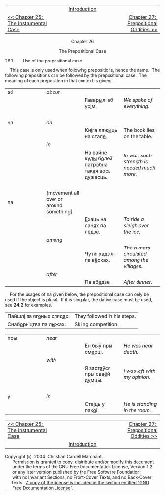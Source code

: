 <table>
<colgroup>
<col style="width: 33%" />
<col style="width: 33%" />
<col style="width: 33%" />
</colgroup>
<tbody>
<tr class="odd">
<td><br />
</td>
<td style="text-align: center;"><a href="introduction.html">Introduction</a><br />
</td>
<td style="text-align: right;"><br />
</td>
</tr>
<tr class="even">
<td><a href="chapter25.html">&lt;&lt; Chapter 25:  The Instrumental Case</a><br />
</td>
<td style="text-align: center;"><br />
</td>
<td style="text-align: right;"><a href="chapter27.html">Chapter 27:  Prepositional Oddities &gt;&gt;</a></td>
</tr>
</tbody>
</table>

  

<div style="text-align: center;">

Chapter 26  
  
The Prepositional Case  

</div>

  
26.1        Use of the prepositional case  
  
    This case is only used when following prepositions, hence the name. 
The following prepositions can be followed by the prepositional case. 
The meaning of each preposition in that context is given.  
  

<table>
<colgroup>
<col style="width: 25%" />
<col style="width: 25%" />
<col style="width: 25%" />
<col style="width: 25%" />
</colgroup>
<tbody>
<tr class="odd">
<td>аб<br />
</td>
<td><span style="font-style: italic;">about</span><br />
</td>
<td><br />
</td>
<td><br />
</td>
</tr>
<tr class="even">
<td><br />
</td>
<td><br />
</td>
<td>Гавар<span style="text-decoration: underline;">ы</span>лі аб ус<span style="text-decoration: underline;">і</span>м.<br />
</td>
<td><span style="font-style: italic;">We spoke of everything.</span><br />
</td>
</tr>
<tr class="odd">
<td><br />
</td>
<td><br />
</td>
<td><br />
</td>
<td><br />
</td>
</tr>
<tr class="even">
<td>на<br />
</td>
<td><span style="font-style: italic;">on</span><br />
</td>
<td><br />
</td>
<td><br />
</td>
</tr>
<tr class="odd">
<td><br />
</td>
<td><br />
</td>
<td>Кн<span style="text-decoration: underline;">і</span>га ляж<span style="text-decoration: underline;">ы</span>ць на стал<span style="text-decoration: underline;">е</span>.<br />
</td>
<td>The book lies on the table.<br />
</td>
</tr>
<tr class="even">
<td><br />
</td>
<td><span style="font-style: italic;">in</span><br />
</td>
<td><br />
</td>
<td><br />
</td>
</tr>
<tr class="odd">
<td><br />
</td>
<td><br />
</td>
<td>На вайн<span style="text-decoration: underline;">е</span> куд<span style="text-decoration: underline;">ы</span> б<span style="text-decoration: underline;">о</span>лей патр<span style="text-decoration: underline;">э</span>бна так<span style="text-decoration: underline;">а</span>я вось д<span style="text-decoration: underline;">у</span>жасць.<br />
</td>
<td><span style="font-style: italic;">In war, such strength is needed much more.</span><br />
</td>
</tr>
<tr class="even">
<td><br />
</td>
<td><br />
</td>
<td><br />
</td>
<td><br />
</td>
</tr>
<tr class="odd">
<td>па<br />
</td>
<td>[movement all over or around something]<br />
</td>
<td><br />
</td>
<td><br />
</td>
</tr>
<tr class="even">
<td><br />
</td>
<td><br />
</td>
<td><span style="text-decoration: underline;">Е</span>хаць на сан<span style="text-decoration: underline;">я</span>х па л<span style="text-decoration: underline;">ё</span>дзе.<br />
</td>
<td><span style="font-style: italic;">To ride a sleigh over the ice.</span><br />
</td>
</tr>
<tr class="odd">
<td><br />
</td>
<td><span style="font-style: italic;">among</span><br />
</td>
<td><br />
</td>
<td><br />
</td>
</tr>
<tr class="even">
<td><br />
</td>
<td><br />
</td>
<td>Ч<span style="text-decoration: underline;">у</span>ткі хадз<span style="text-decoration: underline;">і</span>лі па в<span style="text-decoration: underline;">ё</span>сках.<br />
</td>
<td><span style="font-style: italic;">The rumors circulated among the villages.</span><br />
</td>
</tr>
<tr class="odd">
<td><br />
</td>
<td><span style="font-style: italic;">after</span><br />
</td>
<td><br />
</td>
<td><br />
</td>
</tr>
<tr class="even">
<td><br />
</td>
<td><br />
</td>
<td>Па аб<span style="text-decoration: underline;">е</span>дзе.<br />
</td>
<td><span style="font-style: italic;">After dinner.</span><br />
</td>
</tr>
</tbody>
</table>

  
  
    For the usages of па given below, the prepositional case can only be
used if the object is plural.  If it is singular, the dative case must
be used, see <span style="font-weight: bold;">24.2</span> for
examples.  
  

|                                                                                                                                                                             |                             |
| --------------------------------------------------------------------------------------------------------------------------------------------------------------------------- | --------------------------- |
| Пайшл<span style="text-decoration: underline;">і</span> па яг<span style="text-decoration: underline;">о</span>ных сляд<span style="text-decoration: underline;">а</span>х. | They followed in his steps. |
| Снаб<span style="text-decoration: underline;">о</span>рніцтва па л<span style="text-decoration: underline;">ы</span>жах.                                                    | Skiing competition.         |

  

<table>
<colgroup>
<col style="width: 25%" />
<col style="width: 25%" />
<col style="width: 25%" />
<col style="width: 25%" />
</colgroup>
<tbody>
<tr class="odd">
<td>пры<br />
</td>
<td><span style="font-style: italic;">near</span><br />
</td>
<td><br />
</td>
<td><br />
</td>
</tr>
<tr class="even">
<td><br />
</td>
<td><br />
</td>
<td>Ён быў пры см<span style="text-decoration: underline;">е</span>рці.<br />
</td>
<td><span style="font-style: italic;">He was near death.</span><br />
</td>
</tr>
<tr class="odd">
<td><br />
</td>
<td><span style="font-style: italic;">with</span><br />
</td>
<td><br />
</td>
<td><br />
</td>
</tr>
<tr class="even">
<td><br />
</td>
<td><br />
</td>
<td>Я заст<span style="text-decoration: underline;">а</span>ўся пры сва<span style="text-decoration: underline;">ё</span>й д<span style="text-decoration: underline;">у</span>мцы.<br />
</td>
<td><span style="font-style: italic;">I was left with my opinion.</span><br />
</td>
</tr>
<tr class="odd">
<td><br />
</td>
<td><br />
</td>
<td><br />
</td>
<td><br />
</td>
</tr>
<tr class="even">
<td>у<br />
</td>
<td><span style="font-style: italic;">in</span><br />
</td>
<td><br />
</td>
<td><br />
</td>
</tr>
<tr class="odd">
<td><br />
</td>
<td><br />
</td>
<td>Ста<span style="text-decoration: underline;">і</span>ць у пак<span style="text-decoration: underline;">о</span>і.<br />
</td>
<td><span style="font-style: italic;">He is standing in the room.</span><br />
</td>
</tr>
</tbody>
</table>

  
  

<table>
<colgroup>
<col style="width: 33%" />
<col style="width: 33%" />
<col style="width: 33%" />
</colgroup>
<tbody>
<tr class="odd">
<td><a href="chapter25.html">&lt;&lt; Chapter 25:  The Instrumental Case</a></td>
<td style="text-align: center;"><br />
</td>
<td style="text-align: right;"><a href="chapter27.html">Chapter 27:  Prepositional Oddities &gt;&gt;</a></td>
</tr>
<tr class="even">
<td><br />
</td>
<td style="text-align: center;"><a href="introduction.html">Introduction</a><br />
</td>
<td style="text-align: right;"><br />
</td>
</tr>
</tbody>
</table>

  
  
  
  
  
  
  
  
  
  
  
  
  
  
  
  
  
  
  
  
  
  
  
  
  
Copyright (c)  2004  Christian Cardell Marchant.  
      Permission is granted to copy, distribute and/or modify this
document  
      under the terms of the GNU Free Documentation License, Version
1.2  
      or any later version published by the Free Software Foundation;  
      with no Invariant Sections, no Front-Cover Texts, and no
Back-Cover  
     Texts.  [A copy of the license is included in the section entitled
"GNU  
      Free Documentation License"](gnufreedl.html).

